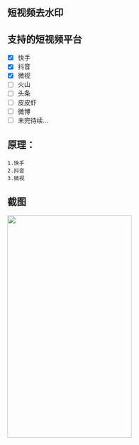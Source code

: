 ## 短视频去水印

## 支持的短视频平台

- [x] 快手
- [x] 抖音
- [x] 微视
- [ ] 火山
- [ ] 头条
- [ ] 皮皮虾
- [ ] 微博
- [ ] 未完待续...

## 原理：

    1.快手
    2.抖音
    3.微视

   




## 截图


 <img src='https://github.com/SNXJ/NoMark/tree/master/img/img.png' width=280  height = 500>